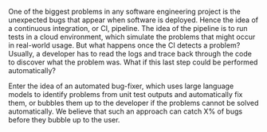 One of the biggest problems in any software engineering project is the unexpected bugs that appear when software is deployed. Hence the idea of a continuous integration, or CI, pipeline. The idea of the pipeline is to run tests in a cloud environment, which simulate the problems that might occur in real-world usage. But what happens once the CI detects a problem? Usually, a developer has to read the logs and trace back through the code to discover what the problem was. What if this last step could be performed automatically? 

Enter the idea of an automated bug-fixer, which uses large language models to identify problems from unit test outputs and automatically fix them, or bubbles them up to the developer if the problems cannot be solved automatically. We believe that such an approach can catch X% of bugs before they bubble up to the user. 